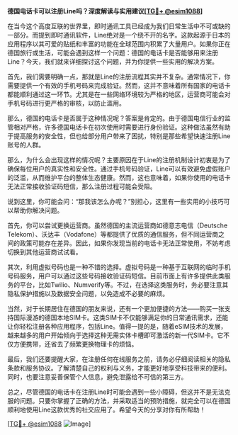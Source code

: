 **德国电话卡可以注册Line吗？深度解读与实用建议[[TG💪+ @esim1088](https://t.me/s/esim1088)]**

在当今这个高度互联的世界里，即时通讯工具已经成为我们日常生活中不可或缺的一部分。而提到即时通讯软件，Line绝对是一个绕不开的名字。这款起源于日本的应用程序以其可爱的贴纸和丰富的功能在全球范围内积累了大量用户。如果你正在德国旅行或生活，可能会遇到这样一个问题：德国的电话卡是否能够用来注册Line？今天，我们就来详细探讨这个问题，并为你提供一些实用的解决方案。

首先，我们需要明确一点，那就是Line的注册流程其实并不复杂。通常情况下，你需要提供一个有效的手机号码来完成验证。然而，这并不意味着所有国家的电话卡都能顺利通过这一环节。尤其是在一些网络环境较为严格的地区，运营商可能会对手机号码进行更严格的审核，以防止滥用。

那么，德国的电话卡是否属于这种情况呢？答案是肯定的。由于德国电信行业的监管相对严格，许多德国电话卡在初次使用时需要进行身份验证。这种做法虽然有助于提高服务的安全性，但也给部分用户带来了困扰，特别是那些希望快速注册Line账号的人群。

那么，为什么会出现这样的情况呢？主要原因在于Line的注册机制设计初衷是为了确保每位用户的真实性和安全性。通过手机号码验证，Line可以有效避免虚假账户的泛滥，从而维护平台的整体生态健康。然而，这也意味着，如果你使用的电话卡无法正常接收验证码短信，那么注册过程可能会受阻。

说到这里，你可能会问：“那我该怎么办呢？”别担心，这里有一些实用的小技巧可以帮助你解决问题。

首先，你可以尝试更换运营商。虽然德国的主流运营商如德意志电信（Deutsche Telekom）、沃达丰（Vodafone）等都提供了优质的通信服务，但不同运营商之间的政策可能存在差异。因此，如果你发现当前的电话卡无法正常使用，不妨考虑切换到其他运营商试试看。

其次，利用虚拟号码也是一种不错的选择。虚拟号码是一种基于互联网的临时手机号码服务，用户可以通过这些号码接收验证码短信。目前市面上有许多提供此类服务的平台，比如Twilio、Numverify等。不过，在选择这类服务时，务必要注意其隐私保护措施以及数据安全问题，以免造成不必要的麻烦。

当然，对于长期居住在德国的朋友来说，还有一个更加便捷的方法——购买一张支持国际漫游的德国本地SIM卡。这类SIM卡不仅能够满足你的日常通讯需求，还能让你轻松注册各种应用程序，包括Line。值得一提的是，随着eSIM技术的发展，越来越多的用户开始倾向于选择这种无需实体卡槽即可激活的新一代SIM卡。它不仅方便携带，还省去了频繁更换物理卡的烦恼。

最后，我们还要提醒大家，在注册任何在线服务之前，请务必仔细阅读相关的隐私条款和服务协议。了解清楚自己的权利与义务，才能更好地享受科技带来的便利。同时，也要注意妥善保管个人信息，避免泄露给不可信的第三方。

总之，尽管德国的电话卡在注册Line时可能会遇到一些小障碍，但这并不是无法克服的问题。只要你掌握了正确的方法，并采取适当的预防措施，就完全可以在德国顺利地使用Line这款优秀的社交应用了。希望今天的分享对你有所帮助！

[[TG💪+ @esim1088](https://t.me/s/esim1088) ![Image](https://i.postimg.cc/4NQfJmqS/Snipaste-2025-05-13-00-14-12.png)]